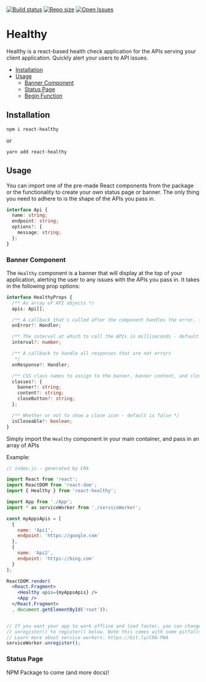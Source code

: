 [![Build status](https://img.shields.io/travis/katiawheeler/healthy.svg?style=flat-square)](https://img.shields.io/travis/katiawheeler/healthy.svg?style=flat-square)
[![Repo size](https://img.shields.io/github/repo-size/katiawheeler/healthy.svg?style=flat-square)](https://img.shields.io/github/repo-size/katiawheeler/healthy.svg?style=flat-square)
[![Open Issues](https://img.shields.io/github/issues/katiawheeler/healthy.svg?style=flat-square)](https://img.shields.io/github/issues/katiawheeler/healthy.svg?style=flat-square)

# Healthy

Healthy is a react-based health check application for the APIs serving your client application. Quickly alert your users to API issues.

- [Installation](##Installation)
- [Usage](##Usage)
  - [Banner Component](###Banner-Component)
  - [Status Page](###Status-Page)
  - [Begin Function](###Begin-Function)

## Installation

```
npm i react-healthy
```

or

```
yarn add react-healthy
```

## Usage

You can import one of the pre-made React components from the package or the functionality to create your own status page or banner. The only thing you need to adhere to is the shape of the APIs you pass in.

```ts
interface Api {
  name: string;
  endpoint: string;
  options?: {
    message: string;
  };
}
```

### Banner Component

The `Healthy` component is a banner that will display at the top of your application, alerting the user to any issues with the APIs you pass in. It takes in the following prop options:

```ts
interface HealthyProps {
  /** An array of API objects */
  apis: Api[];

  /** A callback that's called after the component handles the error, for additional error handling */
  onError?: Handler;

  /** The interval at which to call the APIs in milliseconds - default is 30 seconds (30000) */
  interval?: number;

  /** A callback to handle all responses that are not errors
   */
  onResponse?: Handler;

  /** CSS class names to assign to the banner, banner content, and close button */
  classes?: {
    banner?: string;
    content?: string;
    closeButton?: string;
  };

  /** Whether or not to show a close icon - default is false */
  isCloseable?: boolean;
}
```

Simply import the `Healthy` component in your main container, and pass in an array of APIs

Example:

```jsx
// index.js - generated by CRA

import React from 'react';
import ReactDOM from 'react-dom';
import { Healthy } from 'react-healthy';

import App from './App';
import * as serviceWorker from './serviceWorker';

const myAppsApis = [
  {
    name: 'Api1',
    endpoint: 'https://google.com'
  },
  {
    name: 'Api2',
    endpoint: 'https://bing.com'
  }
];

ReactDOM.render(
  <React.Fragment>
    <Healthy apis={myAppsApis} />
    <App />
  </React.Fragment>
  , document.getElementById('root'));


// If you want your app to work offline and load faster, you can change
// unregister() to register() below. Note this comes with some pitfalls.
// Learn more about service workers: https://bit.ly/CRA-PWA
serviceWorker.unregister();

```

### Status Page



NPM Package to come (and more docs)!
